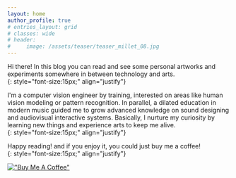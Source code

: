```yaml
---
layout: home
author_profile: true
# entries_layout: grid
# classes: wide
# header:
#     image: /assets/teaser/teaser_millet_08.jpg
---
```


<!-- Important: renaming this file as .md breaks pagination -->

Hi there! In this blog you can read and see some personal artworks and experiments somewhere in between technology and arts.    
{: style="font-size:15px;" align="justify"}

I'm a computer vision engineer by training, interested on areas like human vision modeling or pattern recognition. In parallel, a dilated education in modern music guided me to grow advanced knowledge on sound designing and audiovisual interactive systems. Basically, I nurture my curiosity by learning new things and experience arts to keep me alive.     
{: style="font-size:15px;" align="justify"}

Happy reading! and if you enjoy it, you could just buy me a coffee!  
{: style="font-size:15px;" align="justify"}

[!["Buy Me A Coffee"](https://github.com/valillon/valillon.github.io/tree/master/assets/bmc/bmc-button.png)](https://www.buymeacoffee.com/valillon)

<!-- <script type="text/javascript" src="https://cdnjs.buymeacoffee.com/1.0.0/button.prod.min.js" data-name="bmc-button" data-slug="valillon" data-color="#FFDD00" data-emoji=""  data-font="Cookie" data-text="Buy me a coffee" data-outline-color="#000000" data-font-color="#000000" data-coffee-color="#ffffff" ></script> -->
